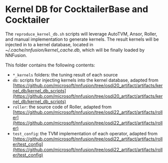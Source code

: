 # Kernel DB for CocktailerBase and Cocktailer

The `reproduce_kernel_db.sh` scripts will leverage AutoTVM, Ansor, Roller, and manual implementation to generate kernels. The result kernels will be injected in to a kernel database, located in *~/.cache/nnfusion/kernel_cache.db*, which will be finally loaded by NNFusion.

This folder contains the following contents:
* `*_kernels` folders: the tuning result of each source
* `db`: scripts for injecting kernels into the kernel database, adapted from [https://github.com/microsoft/nnfusion/tree/osdi20_artifact/artifacts/kernel_db/kernel_db_scripts](https://github.com/microsoft/nnfusion/tree/osdi20_artifact/artifacts/kernel_db/kernel_db_scripts)
* `roller`: the source code of Roller, adapted from [https://github.com/microsoft/nnfusion/tree/osdi22_artifact/artifacts/roller](https://github.com/microsoft/nnfusion/tree/osdi22_artifact/artifacts/roller)
* `test_config`: the TVM implementation of each operator, adapted from [https://github.com/microsoft/nnfusion/tree/osdi22_artifact/artifacts/roller/test_config](https://github.com/microsoft/nnfusion/tree/osdi22_artifact/artifacts/roller/test_config)
